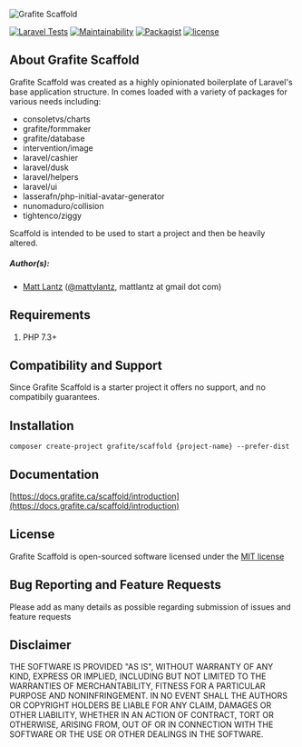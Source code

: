 ![Grafite Scaffold](https://docs.grafite.ca/img/grafite_scaffold.png)

[![Laravel Tests](https://github.com/grafiteinc/scaffold/workflows/Laravel%20Tests/badge.svg)](https://github.com/grafiteinc/scaffold/actions?query=workflow%3A%22Laravel+Tests%22)
[![Maintainability](https://api.codeclimate.com/v1/badges/8c00a046fec32d8b8ac7/maintainability)](https://codeclimate.com/github/GrafiteInc/scaffold/maintainability)
[![Packagist](https://img.shields.io/packagist/dt/grafite/scaffold.svg)](https://packagist.org/packages/grafite/scaffold)
[![license](https://img.shields.io/github/license/mashape/apistatus.svg)](https://packagist.org/packages/grafite/scaffold)

## About Grafite Scaffold
Grafite Scaffold was created as a highly opinionated boilerplate of Laravel's base application structure. In comes loaded with a variety of packages for various needs including:

- consoletvs/charts
- grafite/formmaker
- grafite/database
- intervention/image
- laravel/cashier
- laravel/dusk
- laravel/helpers
- laravel/ui
- lasserafn/php-initial-avatar-generator
- nunomaduro/collision
- tightenco/ziggy

Scaffold is intended to be used to start a project and then be heavily altered.

##### Author(s):
* [Matt Lantz](https://github.com/mlantz) ([@mattylantz](http://twitter.com/mattylantz), mattlantz at gmail dot com)

## Requirements

1. PHP 7.3+

## Compatibility and Support

Since Grafite Scaffold is a starter project it offers no support, and no compatibily guarantees.

## Installation

```
composer create-project grafite/scaffold {project-name} --prefer-dist
```

## Documentation

[https://docs.grafite.ca/scaffold/introduction](https://docs.grafite.ca/scaffold/introduction)

## License
Grafite Scaffold is open-sourced software licensed under the [MIT license](http://opensource.org/licenses/MIT)

## Bug Reporting and Feature Requests
Please add as many details as possible regarding submission of issues and feature requests

## Disclaimer
THE SOFTWARE IS PROVIDED "AS IS", WITHOUT WARRANTY OF ANY KIND, EXPRESS OR IMPLIED, INCLUDING BUT NOT LIMITED TO THE WARRANTIES OF MERCHANTABILITY, FITNESS FOR A PARTICULAR PURPOSE AND NONINFRINGEMENT. IN NO EVENT SHALL THE AUTHORS OR COPYRIGHT HOLDERS BE LIABLE FOR ANY CLAIM, DAMAGES OR OTHER LIABILITY, WHETHER IN AN ACTION OF CONTRACT, TORT OR OTHERWISE, ARISING FROM, OUT OF OR IN CONNECTION WITH THE SOFTWARE OR THE USE OR OTHER DEALINGS IN THE SOFTWARE.
